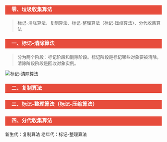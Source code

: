 <h3 style="padding-bottom:6px; padding-left:20px; color:#ffffff; background-color:#E74C3C;">零、垃圾收集算法</h3>

>  标记-清除算法、复制算法、标记-整理算法（标记-压缩算法）、分代收集算法

<h3 style="padding-bottom:6px; padding-left:20px; color:#ffffff; background-color:#E74C3C;">一、标记-清除算法</h3>

> 分为两个阶段：标记阶段和删除阶段。标记阶段是标记哪些对象要被清除，清除阶段阶段是回收对象实例。

![标记-清除算法]()

<h3 style="padding-bottom:6px; padding-left:20px; color:#ffffff; background-color:#E74C3C;">二、复制算法</h3>



<h3 style="padding-bottom:6px; padding-left:20px; color:#ffffff; background-color:#E74C3C;">三、标记-整理算法（标记-压缩算法）</h3>



<h3 style="padding-bottom:6px; padding-left:20px; color:#ffffff; background-color:#E74C3C;">四、分代收集算法</h3>

新生代：复制算法
老年代：标记-整理算法